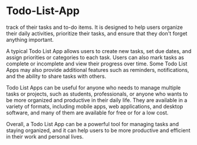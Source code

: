 # Todo-List-App
track of their tasks and to-do items. It is designed to help users organize their daily activities, prioritize their tasks, and ensure that they don't forget anything important.

A typical Todo List App allows users to create new tasks, set due dates, and assign priorities or categories to each task. Users can also mark tasks as complete or incomplete and view their progress over time. Some Todo List Apps may also provide additional features such as reminders, notifications, and the ability to share tasks with others.

Todo List Apps can be useful for anyone who needs to manage multiple tasks or projects, such as students, professionals, or anyone who wants to be more organized and productive in their daily life. They are available in a variety of formats, including mobile apps, web applications, and desktop software, and many of them are available for free or for a low cost.

Overall, a Todo List App can be a powerful tool for managing tasks and staying organized, and it can help users to be more productive and efficient in their work and personal lives.
